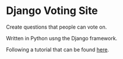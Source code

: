# Django Voting Site
Create questions that people can vote on.

Written in Python usng the Django framework.

Following a tutorial that can be found [here](https://docs.djangoproject.com/en/2.2/intro/).

